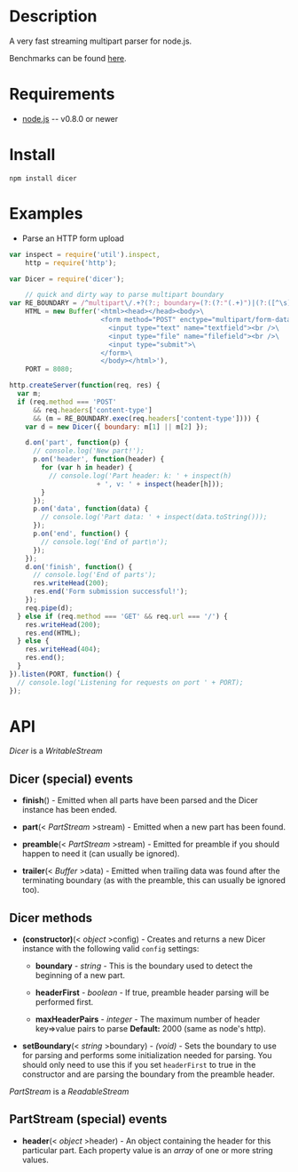 
Description
===========

A very fast streaming multipart parser for node.js.

Benchmarks can be found [here](https://github.com/mscdex/dicer/wiki/Benchmarks).


Requirements
============

* [node.js](http://nodejs.org/) -- v0.8.0 or newer


Install
============

    npm install dicer


Examples
========

* Parse an HTTP form upload

```javascript
var inspect = require('util').inspect,
    http = require('http');

var Dicer = require('dicer');

    // quick and dirty way to parse multipart boundary
var RE_BOUNDARY = /^multipart\/.+?(?:; boundary=(?:(?:"(.+)")|(?:([^\s]+))))$/i,
    HTML = new Buffer('<html><head></head><body>\
                       <form method="POST" enctype="multipart/form-data">\
                         <input type="text" name="textfield"><br />\
                         <input type="file" name="filefield"><br />\
                         <input type="submit">\
                       </form>\
                       </body></html>'),
    PORT = 8080;

http.createServer(function(req, res) {
  var m;
  if (req.method === 'POST'
      && req.headers['content-type']
      && (m = RE_BOUNDARY.exec(req.headers['content-type']))) {
    var d = new Dicer({ boundary: m[1] || m[2] });

    d.on('part', function(p) {
      // console.log('New part!');
      p.on('header', function(header) {
        for (var h in header) {
          // console.log('Part header: k: ' + inspect(h)
                      + ', v: ' + inspect(header[h]));
        }
      });
      p.on('data', function(data) {
        // console.log('Part data: ' + inspect(data.toString()));
      });
      p.on('end', function() {
        // console.log('End of part\n');
      });
    });
    d.on('finish', function() {
      // console.log('End of parts');
      res.writeHead(200);
      res.end('Form submission successful!');
    });
    req.pipe(d);
  } else if (req.method === 'GET' && req.url === '/') {
    res.writeHead(200);
    res.end(HTML);
  } else {
    res.writeHead(404);
    res.end();
  }
}).listen(PORT, function() {
  // console.log('Listening for requests on port ' + PORT);
});
```


API
===

_Dicer_ is a _WritableStream_

Dicer (special) events
----------------------

* **finish**() - Emitted when all parts have been parsed and the Dicer instance has been ended.

* **part**(< _PartStream_ >stream) - Emitted when a new part has been found.

* **preamble**(< _PartStream_ >stream) - Emitted for preamble if you should happen to need it (can usually be ignored).

* **trailer**(< _Buffer_ >data) - Emitted when trailing data was found after the terminating boundary (as with the preamble, this can usually be ignored too).


Dicer methods
-------------

* **(constructor)**(< _object_ >config) - Creates and returns a new Dicer instance with the following valid `config` settings:

    * **boundary** - _string_ - This is the boundary used to detect the beginning of a new part.

    * **headerFirst** - _boolean_ - If true, preamble header parsing will be performed first.

    * **maxHeaderPairs** - _integer_ - The maximum number of header key=>value pairs to parse **Default:** 2000 (same as node's http).

* **setBoundary**(< _string_ >boundary) - _(void)_ - Sets the boundary to use for parsing and performs some initialization needed for parsing. You should only need to use this if you set `headerFirst` to true in the constructor and are parsing the boundary from the preamble header.



_PartStream_ is a _ReadableStream_

PartStream (special) events
---------------------------

* **header**(< _object_ >header) - An object containing the header for this particular part. Each property value is an _array_ of one or more string values.
